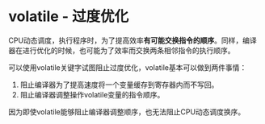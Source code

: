 # volatile - 过度优化

CPU动态调度，执行程序时，为了提高效率**有可能交换指令的顺序**。同样，编译器在进行优化的时候，也可能为了效率而交换两条相邻指令的执行顺序。

可以使用volatile关键字试图阻止过度优化，volatile基本可以做到两件事情：

1. 阻止编译器为了提高速度将一个变量缓存到寄存器内而不写回。
2. 阻止编译器调整操作volatile变量的指令顺序。

因为即使volatile能够阻止编译器调整顺序，也无法阻止CPU动态调度换序。